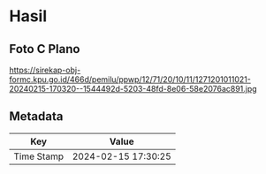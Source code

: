 # Hasil

## Foto C Plano

https://sirekap-obj-formc.kpu.go.id/466d/pemilu/ppwp/12/71/20/10/11/1271201011021-20240215-170320--1544492d-5203-48fd-8e06-58e2076ac891.jpg


## Metadata

| Key        | Value               |
| ---------- | ------------------- |
| Time Stamp | 2024-02-15 17:30:25 |



